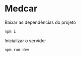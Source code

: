 # Medcar

Baixar as dependências do projeto
```
npm i
```

Inicializar o servidor
```
npm run dev
```
